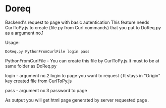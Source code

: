 # Doreq
Backend's request to page with basic autentication
This feature needs CurlToPy.js to create (file.py from Curl commands) that you put to DoReq.py as a argument no.1

Usage: 

    DoReq.py PythonFromCurlFile login pass

PythonFromCurlFile - You can create this file by CurlToPy.js.It must to be  at same folder as DoReq.py 

login - argument no.2 login to page you want to request ( It stays in "Origin" key created file from CurlToPy.js

pass - argument no.3 password to page 

As output you will get html page  generated by server requested page . 
